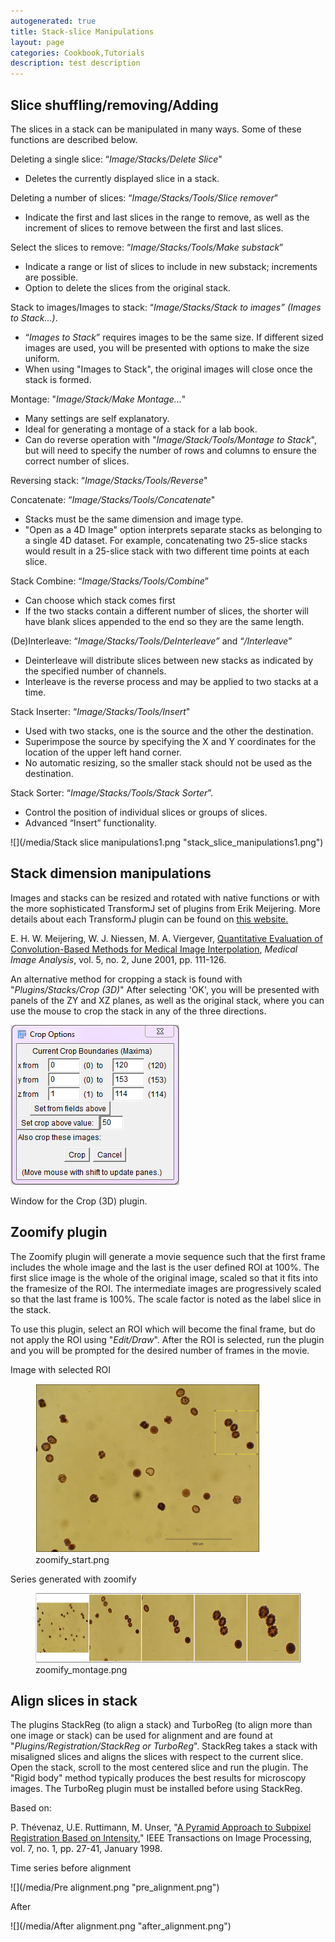 ```yaml
---
autogenerated: true
title: Stack-slice Manipulations
layout: page
categories: Cookbook,Tutorials
description: test description
---
```





Slice shuffling/removing/Adding
-------------------------------

The slices in a stack can be manipulated in many ways. Some of these functions are described below.

Deleting a single slice: “*Image/Stacks/Delete Slice*"

-   Deletes the currently displayed slice in a stack.

Deleting a number of slices: “*Image/Stacks/Tools/Slice remover*”

-   Indicate the first and last slices in the range to remove, as well as the increment of slices to remove between the first and last slices.

Select the slices to remove: “*Image/Stacks/Tools/Make substack*”

-   Indicate a range or list of slices to include in new substack; increments are possible.
-   Option to delete the slices from the original stack.

Stack to images/Images to stack: “*Image/Stacks/Stack to images” (Images to Stack…)*.

-   “*Images to Stack*” requires images to be the same size. If different sized images are used, you will be presented with options to make the size uniform.
-   When using "Images to Stack", the original images will close once the stack is formed.

Montage: "*Image/Stack/Make Montage…*"

-   Many settings are self explanatory.
-   Ideal for generating a montage of a stack for a lab book.
-   Can do reverse operation with "*Image/Stack/Tools/Montage to Stack*", but will need to specify the number of rows and columns to ensure the correct number of slices.

Reversing stack: “*Image/Stacks/Tools/Reverse*"

Concatenate: “*Image/Stacks/Tools/Concatenate*"

-   Stacks must be the same dimension and image type.
-   "Open as a 4D Image" option interprets separate stacks as belonging to a single 4D dataset. For example, concatenating two 25-slice stacks would result in a 25-slice stack with two different time points at each slice.

Stack Combine: “*Image/Stacks/Tools/Combine*”

-   Can choose which stack comes first
-   If the two stacks contain a different number of slices, the shorter will have blank slices appended to the end so they are the same length.

(De)Interleave: “*Image/Stacks/Tools/DeInterleave”* and “*/Interleave*”

-   Deinterleave will distribute slices between new stacks as indicated by the specified number of channels.
-   Interleave is the reverse process and may be applied to two stacks at a time.

Stack Inserter: “*Image/Stacks/Tools/Insert*"

-   Used with two stacks, one is the source and the other the destination.
-   Superimpose the source by specifying the X and Y coordinates for the location of the upper left hand corner.
-   No automatic resizing, so the smaller stack should not be used as the destination.

Stack Sorter: “*Image/Stacks/Tools/Stack Sorter*”.

-   Control the position of individual slices or groups of slices.
-   Advanced “Insert” functionality.

![](/media/Stack slice manipulations1.png "stack_slice_manipulations1.png")

Stack dimension manipulations
-----------------------------

Images and stacks can be resized and rotated with native functions or with the more sophisticated TransformJ set of plugins from Erik Meijering. More details about each TransformJ plugin can be found on [this website.](http://www.imagescience.org/meijering/software/transformj/)

E. H. W. Meijering, W. J. Niessen, M. A. Viergever, [Quantitative Evaluation of Convolution-Based Methods for Medical Image Interpolation](http://www.ncbi.nlm.nih.gov/pubmed/11516706), *Medical Image Analysis*, vol. 5, no. 2, June 2001, pp. 111-126.

An alternative method for cropping a stack is found with "*Plugins/Stacks/Crop (3D)*" After selecting 'OK', you will be presented with panels of the ZY and XZ planes, as well as the original stack, where you can use the mouse to crop the stack in any of the three directions.

![](/media/3dcrop.png "3dcrop.png")

Window for the Crop (3D) plugin.

Zoomify plugin
--------------

The Zoomify plugin will generate a movie sequence such that the first frame includes the whole image and the last is the user defined ROI at 100%. The first slice image is the whole of the original image, scaled so that it fits into the framesize of the ROI. The intermediate images are progressively scaled so that the last frame is 100%. The scale factor is noted as the label slice in the stack.

To use this plugin, select an ROI which will become the final frame, but do not apply the ROI using "*Edit/Draw*". After the ROI is selected, run the plugin and you will be prompted for the desired number of frames in the movie.

Image with selected ROI

<figure><img src="/media/Zoomify start.png" title="zoomify_start.png" width="359" height="270" alt="zoomify_start.png" /><figcaption aria-hidden="true">zoomify_start.png</figcaption></figure>

Series generated with zoomify

<figure><img src="/media/Zoomify montage.png" title="zoomify_montage.png" width="533" height="111" alt="zoomify_montage.png" /><figcaption aria-hidden="true">zoomify_montage.png</figcaption></figure>

Align slices in stack
---------------------

The plugins StackReg (to align a stack) and TurboReg (to align more than one image or stack) can be used for alignment and are found at "*Plugins/Registration/StackReg or TurboReg*". StackReg takes a stack with misaligned slices and aligns the slices with respect to the current slice. Open the stack, scroll to the most centered slice and run the plugin. The "Rigid body" method typically produces the best results for microscopy images. The TurboReg plugin must be installed before using StackReg.

Based on:

P. Thévenaz, U.E. Ruttimann, M. Unser, "[A Pyramid Approach to Subpixel Registration Based on Intensity](http://bigwww.epfl.ch/publications/thevenaz9801.html)," IEEE Transactions on Image Processing, vol. 7, no. 1, pp. 27-41, January 1998.

Time series before alignment

![](/media/Pre alignment.png "pre_alignment.png")

After

![](/media/After alignment.png "after_alignment.png")

 
